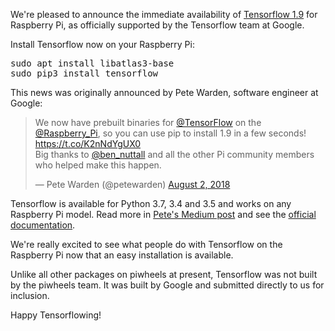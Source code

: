 <p>We're pleased to announce the immediate availability of <a href="https://www.piwheels.org/simple/tensorflow/">Tensorflow 1.9</a> for Raspberry Pi, as officially supported by the Tensorflow team at Google.</p>
<p>Install Tensorflow now on your Raspberry Pi:</p>
<pre class="wp-block-preformatted">sudo apt install libatlas3-base
sudo pip3 install tensorflow</pre>
<p>This news was originally announced by Pete Warden, software engineer at Google:</p>
<blockquote class="twitter-tweet" data-dnt="true" data-width="500">
<p dir="ltr" lang="en">We now have prebuilt binaries for <a href="https://twitter.com/TensorFlow?ref_src=twsrc%5Etfw">@TensorFlow</a> on the <a href="https://twitter.com/Raspberry_Pi?ref_src=twsrc%5Etfw">@Raspberry_Pi</a>, so you can use pip to install 1.9 in a few seconds! <a href="https://t.co/K2nNdYgUX0">https://t.co/K2nNdYgUX0</a><br/>Big thanks to <a href="https://twitter.com/ben_nuttall?ref_src=twsrc%5Etfw">@ben_nuttall</a> and all the other Pi community members who helped make this happen.</p>
<p>— Pete Warden (@petewarden) <a href="https://twitter.com/petewarden/status/1025110952088195072?ref_src=twsrc%5Etfw">August 2, 2018</a></p></blockquote>
<p><script async="" charset="utf-8" src="https://platform.twitter.com/widgets.js"></script></p>
<p>Tensorflow is available for Python 3.7, 3.4 and 3.5 and works on any Raspberry Pi model. Read more in <a href="https://medium.com/tensorflow/tensorflow-1-9-officially-supports-the-raspberry-pi-b91669b0aa0">Pete's Medium post</a> and see the <a href="https://www.tensorflow.org/install/install_raspbian">official documentation</a>.</p>
<p>We're really excited to see what people do with Tensorflow on the Raspberry Pi now that an easy installation is available.</p>
<p>Unlike all other packages on piwheels at present, Tensorflow was not built by the piwheels team. It was built by Google and submitted directly to us for inclusion.</p>
<p>Happy Tensorflowing!</p>
